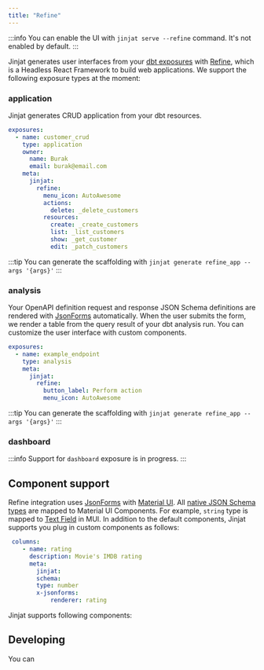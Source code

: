 ```yaml
---
title: "Refine"
---
```


:::info
You can enable the UI with `jinjat serve --refine` command. It's not enabled by default.
:::

Jinjat generates user interfaces from your [dbt exposures](https://docs.getdbt.com/docs/build/exposures) with [Refine](https://refine.dev/), which is a Headless React Framework to build web applications. We support the following exposure types at the moment:

### application

Jinjat generates CRUD application from your dbt resources. 


```yml
exposures:
  - name: customer_crud
    type: application
    owner:
      name: Burak
      email: burak@email.com
    meta:
      jinjat:
        refine:
          menu_icon: AutoAwesome
          actions:
            delete: _delete_customers
          resources:
            create: _create_customers
            list: _list_customers
            show: _get_customer
            edit: _patch_customers
```

:::tip
 You can generate the scaffolding with `jinjat generate refine_app --args '{args}'`
:::

### analysis

Your OpenAPI definition request and response JSON Schema definitions are rendered with [JsonForms](https://jsonforms.io/) automatically. When the user submits the form, we render a table from the query result of your dbt analysis run. You can customize the user interface with custom components.

```yml
exposures:
  - name: example_endpoint
    type: analysis
    meta:
      jinjat:
        refine:
          button_label: Perform action
          menu_icon: AutoAwesome
```

:::tip
 You can generate the scaffolding with `jinjat generate refine_app --args '{args}'`
:::


### dashboard

:::info
Support for `dashboard` exposure is in progress.
:::


## Component support

Refine integration uses [JsonForms](https://jsonforms.io) with [Material UI](https://mui.com/material-ui/). All [native JSON Schema types](https://json-schema.org/understanding-json-schema/reference/type.html) are mapped to Material UI Components. For example, `string` type is mapped to [Text Field](https://mui.com/material-ui/react-text-field/) in MUI. In addition to the default components, Jinjat supports you plug in custom components as follows:

```yml
 columns:
    - name: rating
      description: Movie's IMDB rating
      meta:
        jinjat:
        schema:
        type: number
        x-jsonforms:
            renderer: rating
```

Jinjat supports following components:



## Developing

You can 